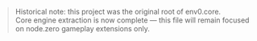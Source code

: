 > Historical note: this project was the original root of env0.core.  
> Core engine extraction is now complete — this file will remain focused on node.zero gameplay extensions only.
